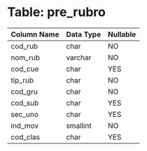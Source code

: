# Table: pre_rubro

| Column Name | Data Type | Nullable |
|-------------|-----------|----------|
| cod_rub | char | NO |
| nom_rub | varchar | NO |
| cod_cue | char | YES |
| tip_rub | char | NO |
| cod_gru | char | NO |
| cod_sub | char | YES |
| sec_uno | char | YES |
| ind_mov | smallint | NO |
| cod_clas | char | YES |
